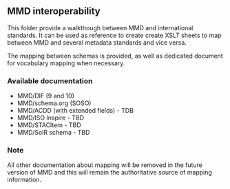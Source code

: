 ## MMD interoperability

This folder provide a walkthough between MMD and international standards.
It can be used as reference to create create XSLT sheets to map between MMD
and several metadata standards and vice versa.

The mapping between schemas is provided, as well as dedicated document for vocabulary mapping when necessary.

### Available documentation

- MMD/DIF (9 and 10)
- MMD/schema.org (SOSO)
- MMD/ACDD (with extended fields) - TDB
- MMD/ISO Inspire - TBD
- MMD/STACItem - TBD
- MMD/SolR schema - TBD

### Note
All other documentation about mapping will be removed in the future version of MMD and this will remain the
authoritative source of mapping information.
